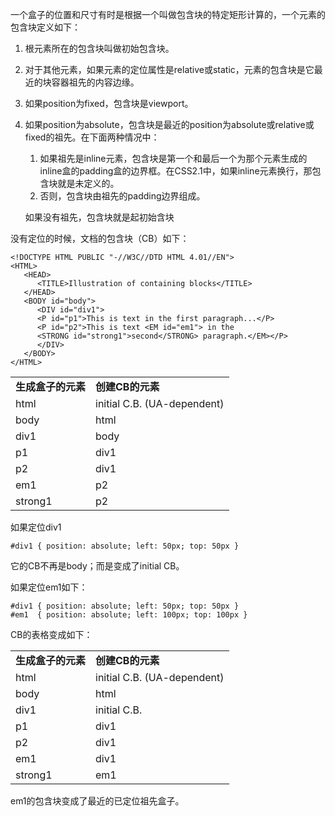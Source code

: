 一个盒子的位置和尺寸有时是根据一个叫做包含块的特定矩形计算的，一个元素的包含块定义如下：

1. 根元素所在的包含块叫做初始包含块。
1. 对于其他元素，如果元素的定位属性是relative或static，元素的包含块是它最近的块容器祖先的内容边缘。
1. 如果position为fixed，包含块是viewport。
1. 如果position为absolute，包含块是最近的position为absolute或relative或fixed的祖先。在下面两种情况中：
	1. 如果祖先是inline元素，包含块是第一个和最后一个为那个元素生成的inline盒的padding盒的边界框。在CSS2.1中，如果inline元素换行，那包含块就是未定义的。
	1. 否则，包含块由祖先的padding边界组成。
	
	如果没有祖先，包含块就是起初始含块 


没有定位的时候，文档的包含块（CB）如下：

	<!DOCTYPE HTML PUBLIC "-//W3C//DTD HTML 4.01//EN">
	<HTML>
	   <HEAD>
	      <TITLE>Illustration of containing blocks</TITLE>
	   </HEAD>
	   <BODY id="body">
	      <DIV id="div1">
	      <P id="p1">This is text in the first paragraph...</P>
	      <P id="p2">This is text <EM id="em1"> in the 
	      <STRONG id="strong1">second</STRONG> paragraph.</EM></P>
	      </DIV>
	   </BODY>
	</HTML>

<table style="border-collapse: collapse">
<tbody>
<tr>
<td>
<b>生成盒子的元素</b>
</td>
<td>
<b>创建CB的元素</b>
</tr>
<tr>
<td>html</td>
<td>initial C.B. (UA-dependent)</td>
</tr>
<tr>
<td>body</td>
<td>html</td>
</tr>
<tr>
<td>div1</td>
<td>body</td>
</tr>
<tr>
<td>p1</td>
<td>div1</td>
</tr>
<tr>
<td>p2</td>
<td>div1</td>
</tr>
<tr>
<td>em1</td>
<td>
p2
</td>
</tr>
<tr>
<td>
strong1
</td>
<td>p2</td>
</tr>
</tbody>
</table>

如果定位div1

	#div1 { position: absolute; left: 50px; top: 50px }

它的CB不再是body；而是变成了initial CB。

如果定位em1如下：

	#div1 { position: absolute; left: 50px; top: 50px }
	#em1  { position: absolute; left: 100px; top: 100px }

CB的表格变成如下：

<table style="border-collapse: collapse">
<tbody>
<tr>
<td>
<b>生成盒子的元素</b>
</td>
<td>
<b>创建CB的元素</b>
</tr>
<tr>
<td>html</td>
<td>initial C.B. (UA-dependent)</td>
</tr>
<tr>
<td>body</td>
<td>html</td>
</tr>
<tr>
<td>div1</td>
<td>initial C.B.</td>
</tr>
<tr>
<td>p1</td>
<td>div1</td>
</tr>
<tr>
<td>p2</td>
<td>div1</td>
</tr>
<tr>
<td>em1</td>
<td>
div1
</td>
</tr>
<tr>
<td>
strong1
</td>
<td>em1</td>
</tr>
</tbody>
</table>

em1的包含块变成了最近的已定位祖先盒子。